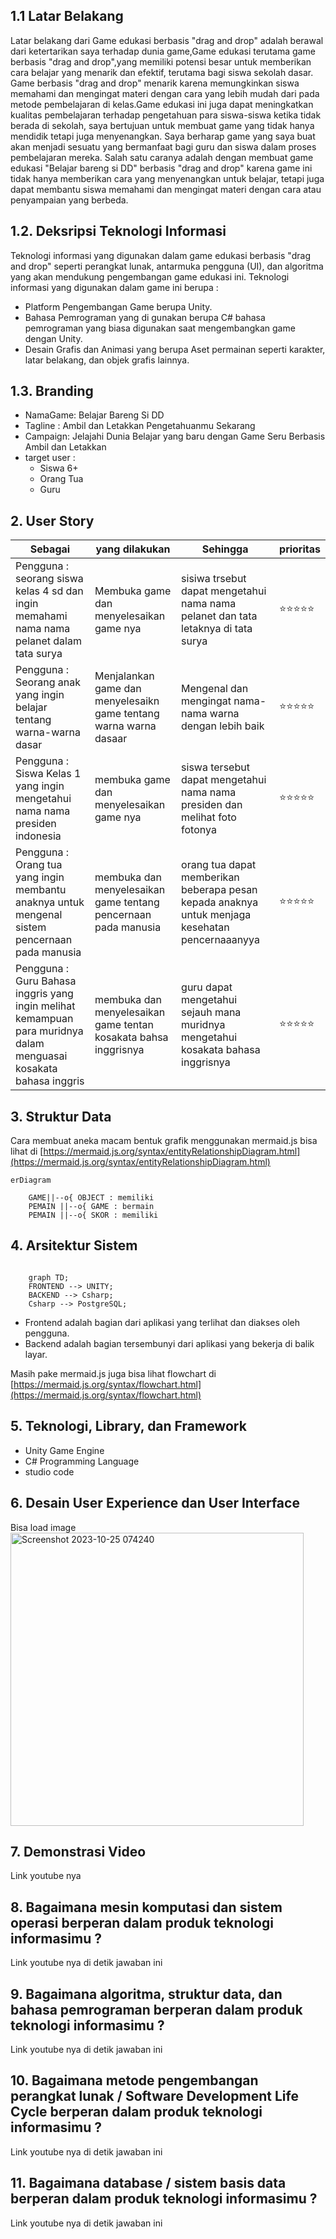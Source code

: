 ## 1.1 Latar Belakang
Latar belakang dari Game edukasi berbasis "drag and drop" adalah berawal dari ketertarikan saya terhadap dunia game,Game edukasi terutama game berbasis "drag and drop",yang memiliki potensi besar untuk memberikan cara belajar yang menarik dan efektif, terutama bagi siswa sekolah dasar. Game berbasis "drag and drop" menarik karena memungkinkan siswa memahami dan mengingat materi dengan cara yang lebih mudah dari pada metode pembelajaran di kelas.Game edukasi ini juga dapat meningkatkan kualitas pembelajaran terhadap pengetahuan para siswa-siswa ketika tidak berada di sekolah, saya bertujuan untuk membuat game yang tidak hanya mendidik tetapi juga menyenangkan. Saya berharap game yang saya buat akan menjadi sesuatu yang bermanfaat bagi guru dan siswa dalam proses pembelajaran mereka. Salah satu caranya adalah dengan membuat game edukasi "Belajar bareng si DD" berbasis "drag and drop"  karena game ini tidak hanya memberikan cara yang menyenangkan untuk belajar, tetapi juga dapat membantu siswa memahami dan mengingat materi dengan cara atau penyampaian yang berbeda.

## 1.2. Deksripsi Teknologi Informasi
Teknologi informasi yang digunakan dalam game edukasi berbasis "drag and drop" seperti perangkat lunak, antarmuka pengguna (UI), dan algoritma yang akan mendukung pengembangan game edukasi ini. 
Teknologi informasi yang digunakan dalam game ini berupa :
- Platform Pengembangan Game berupa Unity.
- Bahasa Pemrograman yang di gunakan berupa C# bahasa pemrograman yang biasa digunakan saat mengembangkan game dengan Unity.
- Desain Grafis dan Animasi yang berupa Aset permainan seperti karakter, latar belakang, dan objek grafis lainnya.

## 1.3. Branding
    
- NamaGame: Belajar Bareng Si DD   
- Tagline : Ambil dan Letakkan Pengetahuanmu Sekarang    
- Campaign: Jelajahi Dunia Belajar yang baru dengan Game Seru Berbasis Ambil dan Letakkan    
- target user :    
  - Siswa 6+
  - Orang Tua
  - Guru

## 2. User Story 

Sebagai|yang dilakukan | Sehingga | prioritas
---|---|---|---
Pengguna : seorang siswa kelas 4 sd dan ingin memahami nama nama pelanet dalam tata surya| Membuka game dan menyelesaikan game nya  | sisiwa trsebut dapat mengetahui nama nama pelanet dan tata letaknya di tata surya| ⭐⭐⭐⭐⭐
Pengguna : Seorang anak yang ingin belajar tentang warna-warna dasar |	Menjalankan game dan menyelesaikn game tentang warna warna dasaar | Mengenal dan mengingat nama-nama warna dengan lebih baik| ⭐⭐⭐⭐⭐
Pengguna : Siswa Kelas 1 yang ingin mengetahui nama nama presiden indonesia | membuka game dan menyelesaikan game nya | siswa tersebut dapat mengetahui nama nama presiden dan melihat foto fotonya | ⭐⭐⭐⭐⭐
Pengguna : Orang tua yang ingin membantu anaknya untuk mengenal sistem pencernaan pada manusia | membuka dan menyelesaikan game tentang pencernaan pada manusia | orang tua dapat memberikan beberapa pesan kepada anaknya untuk menjaga kesehatan pencernaaanyya|  ⭐⭐⭐⭐⭐
Pengguna : Guru Bahasa inggris yang ingin melihat kemampuan para muridnya dalam menguasai kosakata bahasa inggris | membuka dan menyelesaikan game tentan kosakata  bahsa inggrisnya | guru dapat mengetahui sejauh mana muridnya mengetahui kosakata bahasa inggrisnya|  ⭐⭐⭐⭐⭐

## 3. Struktur Data

Cara membuat aneka macam bentuk grafik menggunakan mermaid.js bisa lihat di [https://mermaid.js.org/syntax/entityRelationshipDiagram.html](https://mermaid.js.org/syntax/entityRelationshipDiagram.html) 

```mermaid
erDiagram
   
    GAME||--o{ OBJECT : memiliki
    PEMAIN ||--o{ GAME : bermain
    PEMAIN ||--o{ SKOR : memiliki

```

## 4. Arsitektur Sistem
```mermaid  
   
    graph TD;
    FRONTEND --> UNITY;
    BACKEND --> Csharp;
    Csharp --> PostgreSQL;

```
- Frontend adalah bagian dari aplikasi yang terlihat dan diakses oleh pengguna.
- Backend adalah bagian tersembunyi dari aplikasi yang bekerja di balik layar.

Masih pake mermaid.js juga bisa lihat flowchart di [https://mermaid.js.org/syntax/flowchart.html](https://mermaid.js.org/syntax/flowchart.html)

## 5. Teknologi, Library, dan Framework
- Unity Game Engine
- C# Programming Language
- studio code
## 6. Desain User Experience dan User Interface

Bisa load image 
<img width="469" alt="Screenshot 2023-10-25 074240" src="https://github.com/irhamMutaalimin/jawaban-Job-Interview-Teknik-Informatika/assets/144558007/44e8f063-3493-4560-a9d8-38663e336420">


## 7. Demonstrasi Video

Link youtube nya

## 8. Bagaimana mesin komputasi dan sistem operasi berperan dalam produk teknologi informasimu ?

Link youtube nya di detik jawaban ini

## 9. Bagaimana algoritma, struktur data, dan bahasa pemrograman berperan dalam produk teknologi informasimu ?

Link youtube nya di detik jawaban ini

## 10. Bagaimana metode pengembangan perangkat lunak / Software Development Life Cycle berperan dalam produk teknologi informasimu ?

Link youtube nya di detik jawaban ini

## 11. Bagaimana database / sistem basis data berperan dalam produk teknologi informasimu ?

Link youtube nya di detik jawaban ini
